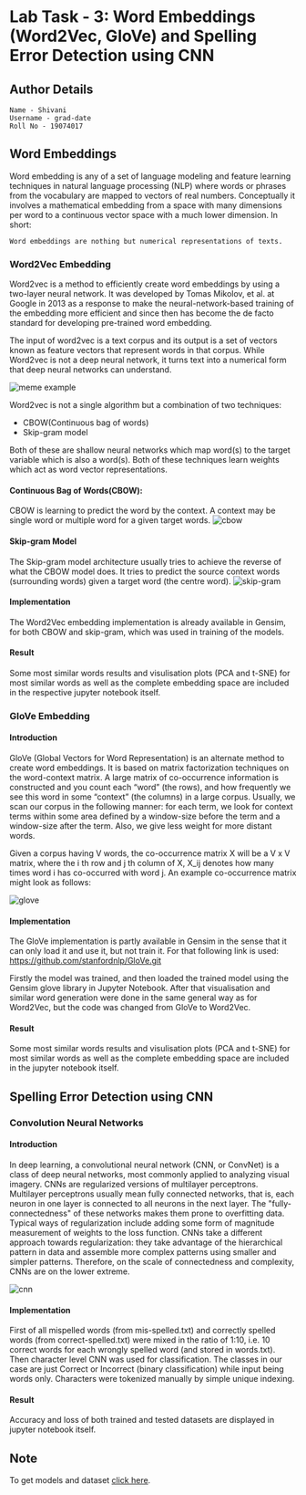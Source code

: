 # Lab Task - 3: Word Embeddings (Word2Vec, GloVe) and Spelling Error Detection using CNN


## Author Details

```
Name - Shivani
Username - grad-date
Roll No - 19074017
```


## Word Embeddings
Word embedding is any of a set of language modeling and feature learning techniques in natural language processing (NLP) where words or phrases from the vocabulary are mapped to vectors of real numbers. Conceptually it involves a mathematical embedding from a space with many dimensions per word to a continuous vector space with a much lower dimension. In short:
```
Word embeddings are nothing but numerical representations of texts.
```

### Word2Vec Embedding

Word2vec is a method to efficiently create word embeddings by using a two-layer neural network. It was developed by Tomas Mikolov, et al. at Google in 2013 as a response to make the neural-network-based training of the embedding more efficient and since then has become the de facto standard for developing pre-trained word embedding.

The input of word2vec is a text corpus and its output is a set of vectors known as feature vectors that represent words in that corpus. While Word2vec is not a deep neural network, it turns text into a numerical form that deep neural networks can understand.

![meme example](https://miro.medium.com/max/1094/1*YAGrtIpuRyA87iQHIwuPVA.jpeg)

Word2vec is not a single algorithm but a combination of two techniques: 
- CBOW(Continuous bag of words) 
- Skip-gram model

Both of these are shallow neural networks which map word(s) to the target variable which is also a word(s). Both of these techniques learn weights which act as word vector representations.


#### Continuous Bag of Words(CBOW):
CBOW is learning to predict the word by the context. A context may be single word or multiple word for a given target words.
![cbow](https://media.geeksforgeeks.org/wp-content/uploads/20200904032437/cbow.png)


#### Skip-gram Model
The Skip-gram model architecture usually tries to achieve the reverse of what the CBOW model does. It tries to predict the source context words (surrounding words) given a target word (the centre word).
![skip-gram](https://media.geeksforgeeks.org/wp-content/uploads/20200904034523/skipgram.png)

#### Implementation
The Word2Vec embedding implementation is already available in Gensim, for both CBOW and skip-gram, which was used in training of the models. 

#### Result
Some most similar words results and visulisation plots (PCA and t-SNE) for most similar words as well as the complete embedding space are included in the respective jupyter notebook itself.


### GloVe Embedding

#### Introduction
GloVe (Global Vectors for Word Representation) is an alternate method to create word embeddings. It is based on matrix factorization techniques on the word-context matrix. A large matrix of co-occurrence information is constructed and you count each “word” (the rows), and how frequently we see this word in some “context” (the columns) in a large corpus. Usually, we scan our corpus in the following manner: for each term, we look for context terms within some area defined by a window-size before the term and a window-size after the term. Also, we give less weight for more distant words.

Given a corpus having V words, the co-occurrence matrix X will be a V x V matrix, where the i th row and j th column of X, X_ij denotes how many times word i has co-occurred with word j. An example co-occurrence matrix might look as follows:

![glove](https://www.researchgate.net/profile/Majid_F_Sadi/publication/332703770/figure/fig1/AS:752289044234240@1556371093356/1-Co-occurrence-matrix-for-three-sample-sentences.ppm)

#### Implementation
The GloVe implementation is partly available in Gensim in the sense that it can only load it and use it, but not train it. For that following link is used:
https://github.com/stanfordnlp/GloVe.git

Firstly the model was trained, and then loaded the trained model using the Gensim glove library in Jupyter Notebook. After that visualisation and similar word generation were done in the same general way as for Word2Vec, but the code was changed from GloVe to Word2Vec. 

#### Result
Some most similar words results and visulisation plots (PCA and t-SNE) for most similar words as well as the complete embedding space are included in the jupyter notebook itself.


## Spelling Error Detection using CNN

### Convolution Neural Networks

#### Introduction
In deep learning, a convolutional neural network (CNN, or ConvNet) is a class of deep neural networks, most commonly applied to analyzing visual imagery. CNNs are regularized versions of multilayer perceptrons. Multilayer perceptrons usually mean fully connected networks, that is, each neuron in one layer is connected to all neurons in the next layer. The "fully-connectedness" of these networks makes them prone to overfitting data. Typical ways of regularization include adding some form of magnitude measurement of weights to the loss function. CNNs take a different approach towards regularization: they take advantage of the hierarchical pattern in data and assemble more complex patterns using smaller and simpler patterns. Therefore, on the scale of connectedness and complexity, CNNs are on the lower extreme.

![cnn](https://miro.medium.com/max/1094/1*uAeANQIOQPqWZnnuH-VEyw.jpeg)

#### Implementation
First of all mispelled words (from mis-spelled.txt) and correctly spelled words (from correct-spelled.txt) were mixed in the ratio of 1:10, i.e. 10 correct words for each wrongly spelled word (and stored in words.txt). Then character level CNN was used for classification. The classes in our case are just Correct or Incorrect (binary classification) while input being words only. Characters were tokenized manually by simple unique indexing.

#### Result
Accuracy and loss of both trained and tested datasets are displayed in jupyter notebook itself.


## Note
To get models and dataset [click here](https://drive.google.com/drive/folders/1GQvAlWrkUphN9UJfpwGJ_2y06zXTfnJK?usp=sharing).